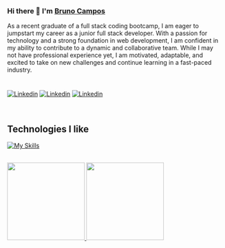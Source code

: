 ### Hi there 👋 I'm [Bruno Campos]([https://portfolio-bpcampos.vercel.app/](https://portfolio-brunocampos.vercel.app/))

As a recent graduate of a full stack coding bootcamp, I am eager to jumpstart my career as a junior full
stack developer. With a passion for technology and a strong foundation in web development, I am
confident in my ability to contribute to a dynamic and collaborative team. While I may not have
professional experience yet, I am motivated, adaptable, and excited to take on new challenges and
continue learning in a fast-paced industry.

#

<p>
<a href="https://www.linkedin.com/in/bruno-campos98/"><img alt="Linkedin" src="https://img.shields.io/badge/-Linkedin-0072b1?style=flat-square&logo=Linkedin&logoColor=white"></a>
<a href="https://leetcode.com/BpCampos/"><img alt="Linkedin" src="https://img.shields.io/badge/-BpCampos-000000?style=flat-square&logo=Leetcode&logoColor=yellow"></a>
<a href = "mailto:campos.bruno98@gmail.com"><img alt="Linkedin" src="https://img.shields.io/badge/-campos.bruno98@gmail.com-FFFFFF?style=flat-square&logo=Gmail&logoColor=red"></a>
</p>

<br>

<h2 style="font-weight:bold">Technologies I like</h2>

[![My Skills](https://skillicons.dev/icons?i=javascript,react,typescript,nodejs,express,html,css,sequelize,mysql,postman,prisma,tailwind&theme=light)](https://skillicons.dev)

<div style=""><br>
  <a href="https://github.com/BpCampos">
  <img height="180em" src="https://github-readme-stats.vercel.app/api?username=BpCampos&show_icons=true&theme=dark&include_all_commits=false&count_private=false"/>
  <img height="180em" src="https://github-readme-stats.vercel.app/api/top-langs/?username=BpCampos&layout=compact&langs_count=10&theme=dark&hide=jupyter%20notebook"/>
</div>
